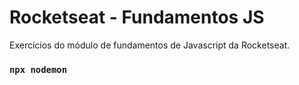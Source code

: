 # Rocketseat - Fundamentos JS 

Exercícios do módulo de fundamentos de Javascript da Rocketseat.

### `npx nodemon`
